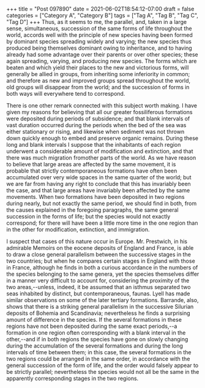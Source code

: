 +++
title = "Post 097890"
date = 2021-06-02T18:54:12-07:00
draft = false
categories = ["Category A", "Category B"]
tags = ["Tag A", "Tag B", "Tag C", "Tag D"]
+++
Thus, as it seems to me, the parallel, and, taken in a large sense, simultaneous, succession of the same forms of life throughout the world, accords well with the principle of new species having been formed by dominant species spreading widely and varying; the new species thus produced being themselves dominant owing to inheritance, and to having already had some advantage over their parents or over other species; these again spreading, varying, and producing new species. The forms which are beaten and which yield their places to the new and victorious forms, will generally be allied in groups, from inheriting some inferiority in common; and therefore as new and improved groups spread throughout the world, old groups will disappear from the world; and the succession of forms in both ways will everywhere tend to correspond.

There is one other remark connected with this subject worth making. I have given my reasons for believing that all our greater fossiliferous formations were deposited during periods of subsidence; and that blank intervals of vast duration occurred during the periods when the bed of the sea was either stationary or rising, and likewise when sediment was not thrown down quickly enough to embed and preserve organic remains. During these long and blank intervals I suppose that the inhabitants of each region underwent a considerable amount of modification and extinction, and that there was much migration fromother parts of the world. As we have reason to believe that large areas are affected by the same movement, it is probable that strictly contemporaneous formations have often been accumulated over very wide spaces in the same quarter of the world; but we are far from having any right to conclude that this has invariably been the case, and that large areas have invariably been affected by the same movements. When two formations have been deposited in two regions during nearly, but not exactly the same period, we should find in both, from the causes explained in the foregoing paragraphs, the same general succession in the forms of life; but the species would not exactly correspond; for there will have been a little more time in the one region than in the other for modification, extinction, and immigration.

I suspect that cases of this nature occur in Europe. Mr. Prestwich, in his admirable Memoirs on the eocene deposits of England and France, is able to draw a close general parallelism between the successive stages in the two countries; but when he compares certain stages in England with those in France, although he finds in both a curious accordance in the numbers of the species belonging to the same genera, yet the species themselves differ in a manner very difficult to account for, considering the proximity of the two areas,--unless, indeed, it be assumed that an isthmus separated two seas inhabited by distinct, but contemporaneous, faunas. Lyell has made similar observations on some of the later tertiary formations. Barrande, also, shows that there is a striking general parallelism in the successive Silurian deposits of Bohemia and Scandinavia; nevertheless he finds a surprising amount of difference in the species. If the several formations in these regions have not been deposited during the same exact periods,--a formation in one region often corresponding with a blank interval in the other,--and if in both regions the species have gone on slowly changing during the accumulation of the several formations and during the long intervals of time between them; in this case, the several formations in the two regions could be arranged in the same order, in accordance with the general succession of the form of life, and the order would falsely appear to be strictly parallel; nevertheless the species would not all be the same in the apparently corresponding stages in the two regions.
